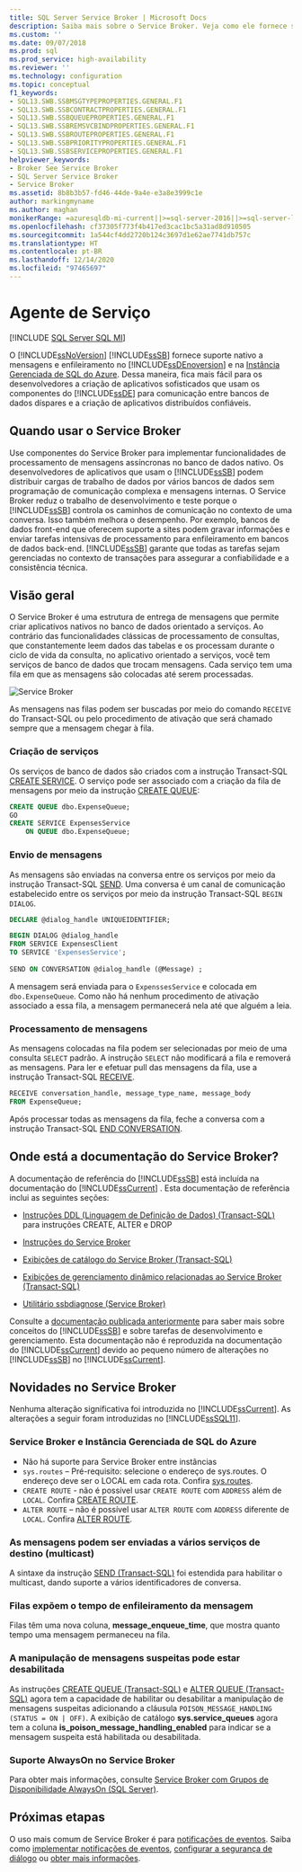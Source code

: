 ```yaml
---
title: SQL Server Service Broker | Microsoft Docs
description: Saiba mais sobre o Service Broker. Veja como ele fornece suporte nativo para mensagens no Mecanismo de Banco de Dados do SQL Server e na Instância Gerenciada de SQL do Azure.
ms.custom: ''
ms.date: 09/07/2018
ms.prod: sql
ms.prod_service: high-availability
ms.reviewer: ''
ms.technology: configuration
ms.topic: conceptual
f1_keywords:
- SQL13.SWB.SSBMSGTYPEPROPERTIES.GENERAL.F1
- SQL13.SWB.SSBCONTRACTPROPERTIES.GENERAL.F1
- SQL13.SWB.SSBQUEUEPROPERTIES.GENERAL.F1
- SQL13.SWB.SSBREMSVCBINDPROPERTIES.GENERAL.F1
- SQL13.SWB.SSBROUTEPROPERTIES.GENERAL.F1
- SQL13.SWB.SSBPRIORITYPROPERTIES.GENERAL.F1
- SQL13.SWB.SSBSERVICEPROPERTIES.GENERAL.F1
helpviewer_keywords:
- Broker See Service Broker
- SQL Server Service Broker
- Service Broker
ms.assetid: 8b8b3b57-fd46-44de-9a4e-e3a8e3999c1e
author: markingmyname
ms.author: maghan
monikerRange: =azuresqldb-mi-current||>=sql-server-2016||>=sql-server-linux-2017
ms.openlocfilehash: cf37305f773f4b417ed3cac1bc5a31ad8d910505
ms.sourcegitcommit: 1a544cf4dd2720b124c3697d1e62ae7741db757c
ms.translationtype: HT
ms.contentlocale: pt-BR
ms.lasthandoff: 12/14/2020
ms.locfileid: "97465697"
---
```

# <a name="service-broker"></a>Agente de Serviço
[!INCLUDE [SQL Server SQL MI](../../includes/applies-to-version/sql-asdbmi.md)]

  O [!INCLUDE[ssNoVersion](../../includes/ssnoversion-md.md)] [!INCLUDE[ssSB](../../includes/sssb-md.md)] fornece suporte nativo a mensagens e enfileiramento no [!INCLUDE[ssDEnoversion](../../includes/ssdenoversion-md.md)] e na [Instância Gerenciada de SQL do Azure](/azure/sql-database/sql-database-managed-instance-index). Dessa maneira, fica mais fácil para os desenvolvedores a criação de aplicativos sofisticados que usam os componentes do [!INCLUDE[ssDE](../../includes/ssde-md.md)] para comunicação entre bancos de dados díspares e a criação de aplicativos distribuídos confiáveis.  
  
## <a name="when-to-use-service-broker"></a>Quando usar o Service Broker

 Use componentes do Service Broker para implementar funcionalidades de processamento de mensagens assíncronas no banco de dados nativo. Os desenvolvedores de aplicativos que usam o [!INCLUDE[ssSB](../../includes/sssb-md.md)] podem distribuir cargas de trabalho de dados por vários bancos de dados sem programação de comunicação complexa e mensagens internas. O Service Broker reduz o trabalho de desenvolvimento e teste porque o [!INCLUDE[ssSB](../../includes/sssb-md.md)] controla os caminhos de comunicação no contexto de uma conversa. Isso também melhora o desempenho. Por exemplo, bancos de dados front-end que oferecem suporte a sites podem gravar informações e enviar tarefas intensivas de processamento para enfileiramento em bancos de dados back-end. [!INCLUDE[ssSB](../../includes/sssb-md.md)] garante que todas as tarefas sejam gerenciadas no contexto de transações para assegurar a confiabilidade e a consistência técnica.  
  
## <a name="overview"></a>Visão geral

  O Service Broker é uma estrutura de entrega de mensagens que permite criar aplicativos nativos no banco de dados orientado a serviços. Ao contrário das funcionalidades clássicas de processamento de consultas, que constantemente leem dados das tabelas e os processam durante o ciclo de vida da consulta, no aplicativo orientado a serviços, você tem serviços de banco de dados que trocam mensagens. Cada serviço tem uma fila em que as mensagens são colocadas até serem processadas.
  
![Service Broker](media/service-broker.png)
  
  As mensagens nas filas podem ser buscadas por meio do comando `RECEIVE` do Transact-SQL ou pelo procedimento de ativação que será chamado sempre que a mensagem chegar à fila.
  
### <a name="creating-services"></a>Criação de serviços
 
  Os serviços de banco de dados são criados com a instrução Transact-SQL [CREATE SERVICE](../../t-sql/statements/create-service-transact-sql.md). O serviço pode ser associado com a criação da fila de mensagens por meio da instrução [CREATE QUEUE](../../t-sql/statements/create-queue-transact-sql.md):
  
```sql
CREATE QUEUE dbo.ExpenseQueue;
GO
CREATE SERVICE ExpensesService
    ON QUEUE dbo.ExpenseQueue; 
```

### <a name="sending-messages"></a>Envio de mensagens
  
  As mensagens são enviadas na conversa entre os serviços por meio da instrução Transact-SQL [SEND](../../t-sql/statements/send-transact-sql.md). Uma conversa é um canal de comunicação estabelecido entre os serviços por meio da instrução Transact-SQL `BEGIN DIALOG`. 
  
```sql
DECLARE @dialog_handle UNIQUEIDENTIFIER;

BEGIN DIALOG @dialog_handle  
FROM SERVICE ExpensesClient  
TO SERVICE 'ExpensesService';  
  
SEND ON CONVERSATION @dialog_handle (@Message) ;  
```
   A mensagem será enviada para o `ExpenssesService` e colocada em `dbo.ExpenseQueue`. Como não há nenhum procedimento de ativação associado a essa fila, a mensagem permanecerá nela até que alguém a leia.

### <a name="processing-messages"></a>Processamento de mensagens

   As mensagens colocadas na fila podem ser selecionadas por meio de uma consulta `SELECT` padrão. A instrução `SELECT` não modificará a fila e removerá as mensagens. Para ler e efetuar pull das mensagens da fila, use a instrução Transact-SQL [RECEIVE](../../t-sql/statements/receive-transact-sql.md).

```sql
RECEIVE conversation_handle, message_type_name, message_body  
FROM ExpenseQueue; 
```

  Após processar todas as mensagens da fila, feche a conversa com a instrução Transact-SQL [END CONVERSATION](../../t-sql/statements/end-conversation-transact-sql.md).

## <a name="where-is-the-documentation-for-service-broker"></a>Onde está a documentação do Service Broker?  
 A documentação de referência do [!INCLUDE[ssSB](../../includes/sssb-md.md)] está incluída na documentação do [!INCLUDE[ssCurrent](../../includes/sscurrent-md.md)] . Esta documentação de referência inclui as seguintes seções:  
  
-   [Instruções DDL &#40;Linguagem de Definição de Dados&#41; &#40;Transact-SQL&#41;](../../t-sql/statements/statements.md) para instruções CREATE, ALTER e DROP  
  
-   [Instruções do Service Broker](../../t-sql/statements/statements.md)  
  
-   [Exibições de catálogo do Service Broker &#40;Transact-SQL&#41;](../../relational-databases/system-catalog-views/service-broker-catalog-views-transact-sql.md)  
  
-   [Exibições de gerenciamento dinâmico relacionadas ao Service Broker &#40;Transact-SQL&#41;](../../relational-databases/system-dynamic-management-views/service-broker-related-dynamic-management-views-transact-sql.md)  
  
-   [Utilitário ssbdiagnose &#40;Service Broker&#41;](../../tools/ssbdiagnose/ssbdiagnose-utility-service-broker.md)  
  
 Consulte a [documentação publicada anteriormente](/previous-versions/sql/sql-server-2008-r2/bb522893(v=sql.105)) para saber mais sobre conceitos do [!INCLUDE[ssSB](../../includes/sssb-md.md)] e sobre tarefas de desenvolvimento e gerenciamento. Esta documentação não é reproduzida na documentação do [!INCLUDE[ssCurrent](../../includes/sscurrent-md.md)] devido ao pequeno número de alterações no [!INCLUDE[ssSB](../../includes/sssb-md.md)] no [!INCLUDE[ssCurrent](../../includes/sscurrent-md.md)].  
  
## <a name="whats-new-in-service-broker"></a>Novidades no Service Broker  
 Nenhuma alteração significativa foi introduzida no [!INCLUDE[ssCurrent](../../includes/sscurrent-md.md)].  As alterações a seguir foram introduzidas no [!INCLUDE[ssSQL11](../../includes/sssql11-md.md)].  

### <a name="service-broker-and-azure-sql-managed-instance"></a>Service Broker e Instância Gerenciada de SQL do Azure

- Não há suporte para Service Broker entre instâncias 
 - `sys.routes` – Pré-requisito: selecione o endereço de sys.routes. O endereço deve ser o LOCAL em cada rota. Confira [sys.routes](../../relational-databases/system-catalog-views/sys-routes-transact-sql.md).
 - `CREATE ROUTE` - não é possível usar `CREATE ROUTE` com `ADDRESS` além de `LOCAL`. Confira [CREATE ROUTE](../../t-sql/statements/create-route-transact-sql.md).
 - `ALTER ROUTE` – não é possível usar `ALTER ROUTE` com `ADDRESS` diferente de `LOCAL`. Confira [ALTER ROUTE](../../t-sql/statements/alter-route-transact-sql.md).  
  
### <a name="messages-can-be-sent-to-multiple-target-services-multicast"></a>As mensagens podem ser enviadas a vários serviços de destino (multicast)  
 A sintaxe da instrução [SEND &#40;Transact-SQL&#41;](../../t-sql/statements/send-transact-sql.md) foi estendida para habilitar o multicast, dando suporte a vários identificadores de conversa.  
  
### <a name="queues-expose-the-message-enqueued-time"></a>Filas expõem o tempo de enfileiramento da mensagem  
 Filas têm uma nova coluna, **message_enqueue_time**, que mostra quanto tempo uma mensagem permaneceu na fila.  
  
### <a name="poison-message-handling-can-be-disabled"></a>A manipulação de mensagens suspeitas pode estar desabilitada  
 As instruções [CREATE QUEUE &#40;Transact-SQL&#41;](../../t-sql/statements/create-queue-transact-sql.md) e [ALTER QUEUE &#40;Transact-SQL&#41;](../../t-sql/statements/alter-queue-transact-sql.md) agora tem a capacidade de habilitar ou desabilitar a manipulação de mensagens suspeitas adicionando a cláusula `POISON_MESSAGE_HANDLING (STATUS = ON | OFF)`. A exibição de catálogo **sys.service_queues** agora tem a coluna **is_poison_message_handling_enabled** para indicar se a mensagem suspeita está habilitada ou desabilitada.  
  
### <a name="always-on-support-in-service-broker"></a>Suporte AlwaysOn no Service Broker  
 Para obter mais informações, consulte [Service Broker com Grupos de Disponibilidade AlwaysOn (SQL Server)](../../database-engine/availability-groups/windows/service-broker-with-always-on-availability-groups-sql-server.md).  
  
  
## <a name="next-steps"></a>Próximas etapas

O uso mais comum de Service Broker é para [notificações de eventos](../../relational-databases/service-broker/event-notifications.md). Saiba como [implementar notificações de eventos](../../relational-databases/service-broker/implement-event-notifications.md), [configurar a segurança de diálogo](../../relational-databases/service-broker/configure-dialog-security-for-event-notifications.md) ou [obter mais informações](../../relational-databases/service-broker/get-information-about-event-notifications.md).